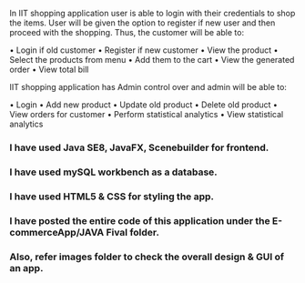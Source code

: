 In IIT shopping application user is able to login with their credentials to shop the items. 
User will be given the option to register if new user and then proceed with the shopping. Thus, the customer will be able to:

•	Login if old customer
•	Register if new customer
•	View the product 
•	Select the products from menu
•	Add them to the cart
•	View the generated order
•	View total bill

IIT shopping application has Admin control over and admin will be able to:

•	Login
•	Add new product
•	Update old product
•	Delete old product
•	View orders for customer
•	Perform statistical analytics
•	View statistical analytics

### I have used Java SE8, JavaFX, Scenebuilder for frontend.
### I have used mySQL workbench as a database.
### I have used HTML5 & CSS for styling the app.
### I have posted the entire code of this application under the E-commerceApp/JAVA Fival folder.
### Also, refer images folder to check the overall design & GUI of an app. 

